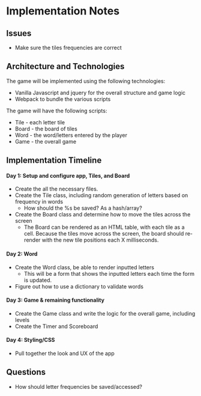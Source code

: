 # Implementation Notes

## Issues
* Make sure the tiles frequencies are correct

## Architecture and Technologies

The game will be implemented using the following technologies:

* Vanilla Javascript and jquery for the overall structure and game logic
* Webpack to bundle the various scripts

The game will have the following scripts:

* Tile - each letter tile
* Board - the board of tiles
* Word - the word/letters entered by the player
* Game - the overall game



## Implementation Timeline

#### Day 1: Setup and configure app, Tiles, and Board
* Create the all the necessary files.
* Create the Tile class, including random generation of letters based on frequency in words
  * How should the %s be saved? As a hash/array?
* Create the Board class and determine how to move the tiles across the screen
  * The Board can be rendered as an HTML table, with each tile as a cell. Because the tiles move across the screen, the board should re-render with the new tile positions each X milliseconds.

#### Day 2: Word
* Create the Word class, be able to render inputted letters
  * This will be a form that shows the inputted letters each time the form is updated.
* Figure out how to use a dictionary to validate words

#### Day 3: Game & remaining functionality
* Create the Game class and write the logic for the overall game, including levels
* Create the Timer and Scoreboard

#### Day 4: Styling/CSS
* Pull together the look and UX of the app

## Questions
* How should letter frequencies be saved/accessed?
